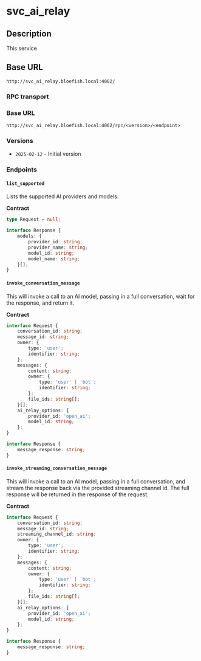 # svc_ai_relay

## Description

This service

## Base URL

`http://svc_ai_relay.bloefish.local:4002/`

### RPC transport

### Base URL

`http://svc_ai_relay.bloefish.local:4002/rpc/<version>/<endpoint>`

### Versions

- `2025-02-12` - Initial version

### Endpoints

#### `list_supported`

Lists the supported AI providers and models.

**Contract**

```typescript
type Request = null;

interface Response {
	models: {
		provider_id: string;
		provider_name: string;
		model_id: string;
		model_name: string;
	}[];
}
```

#### `invoke_conversation_message`

This will invoke a call to an AI model, passing in a full conversation, wait for the response, and return it.

**Contract**

```typescript
interface Request {
	conversation_id: string;
	message_id: string;
	owner: {
		type: 'user';
		identifier: string;
	};
	messages: {
		content: string;
		owner: {
			type: 'user' | 'bot';
			identifier: string;
		};
		file_ids: string[];
	}[];
	ai_relay_options: {
		provider_id: 'open_ai';
		model_id: string;
	};
}

interface Response {
	message_response: string;
}
```

#### `invoke_streaming_conversation_message`

This will invoke a call to an AI model, passing in a full conversation, and stream the response back via the provided streaming channel id. The full response will be returned in the response of the request.

**Contract**

```typescript
interface Request {
	conversation_id: string;
	message_id: string;
	streaming_channel_id: string;
	owner: {
		type: 'user';
		identifier: string;
	};
	messages: {
		content: string;
		owner: {
			type: 'user' | 'bot';
			identifier: string;
		};
		file_ids: string[];
	}[];
	ai_relay_options: {
		provider_id: 'open_ai';
		model_id: string;
	};
}

interface Response {
	message_response: string;
}
```
